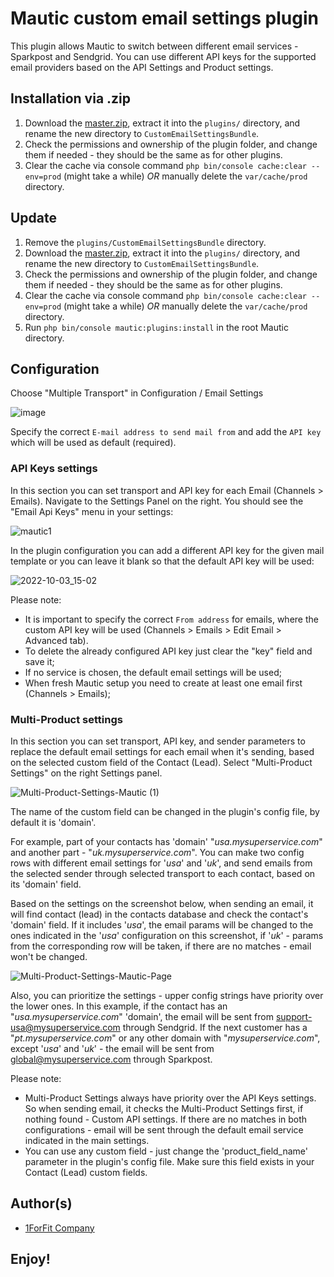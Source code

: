 # Mautic custom email settings plugin
This plugin allows Mautic to switch between different email services - Sparkpost and Sendgrid. You can use different API keys for the supported email providers based on the API Settings and Product settings.

## Installation via .zip
1. Download the [master.zip](https://github.com/1FF/mautic-custom-email-settings/archive/master.zip), extract it into the `plugins/` directory, and rename the new directory to `CustomEmailSettingsBundle`.
2. Check the permissions and ownership of the plugin folder, and change them if needed - they should be the same as for other plugins.
3. Clear the cache via console command `php bin/console cache:clear --env=prod` (might take a while) *OR* manually delete the `var/cache/prod` directory.

## Update
1. Remove the `plugins/CustomEmailSettingsBundle` directory.
2. Download the [master.zip](https://github.com/1FF/mautic-custom-email-settings/archive/master.zip), extract it into the `plugins/` directory, and rename the new directory to `CustomEmailSettingsBundle`.
3. Check the permissions and ownership of the plugin folder, and change them if needed - they should be the same as for other plugins.
4. Clear the cache via console command `php bin/console cache:clear --env=prod` (might take a while) *OR* manually delete the `var/cache/prod` directory.
5. Run `php bin/console mautic:plugins:install` in the root Mautic directory.

## Configuration
Choose "Multiple Transport" in Configuration / Email Settings

![image](https://user-images.githubusercontent.com/42058438/193573356-192a4d4b-4484-46a0-9244-6af6e2241ed8.png)

Specify the correct `E-mail address to send mail from` and add the `API key` which will be used as default (required).

### API Keys settings
In this section you can set transport and API key for each Email (Channels > Emails).
Navigate to the Settings Panel on the right. You should see the "Email Api Keys" menu in your settings:

  ![mautic1](https://user-images.githubusercontent.com/28507711/191930660-b6a1136c-e84a-41e2-b0d3-b2d5f22c9980.png)

In the plugin configuration you can add a different API key for the given mail template or you can leave it blank so that the default API key will be used:

  ![2022-10-03_15-02](https://user-images.githubusercontent.com/42058438/193572606-a41a9fa4-82cd-4dc5-9e7d-51e276012a64.png)

Please note:
* It is important to specify the correct `From address` for emails, where the custom API key will be used (Channels > Emails > Edit Email > Advanced tab).
* To delete the already configured API key just clear the "key" field and save it;
* If no service is chosen, the default email settings will be used;
* When fresh Mautic setup you need to create at least one email first (Channels > Emails);

### Multi-Product settings
In this section you can set transport, API key, and sender parameters to replace the default email settings for each email when it's sending, based on the selected custom field of the Contact (Lead).
Select "Multi-Product Settings" on the right Settings panel.

![Multi-Product-Settings-Mautic (1)](https://github.com/user-attachments/assets/0e26eeeb-c3cc-4882-9d1c-397902b48a0f)

The name of the custom field can be changed in the plugin's config file, by default it is 'domain'. 

For example, part of your contacts has 'domain' "_usa.mysuperservice.com_" and another part - "_uk.mysuperservice.com_". You can make two config rows with different email settings for '_usa_' and '_uk_', and send emails from the selected sender through selected transport to each contact, based on its 'domain' field. 

Based on the settings on the screenshot below, when sending an email, it will find contact (lead) in the contacts database and check the contact's 'domain' field. If it includes '_usa_', the email params will be changed to the ones indicated in the '_usa_' configuration on this screenshot, if '_uk_' - params from the corresponding row will be taken, if there are no matches - email won't be changed.

![Multi-Product-Settings-Mautic-Page](https://github.com/user-attachments/assets/0ac94d65-6be4-4247-a996-572ecaa69fcf)

Also, you can prioritize the settings - upper config strings have priority over the lower ones. In this example, if the contact has an "_usa.mysuperservice.com_" 'domain', the email will be sent from support-usa@mysuperservice.com through Sendgrid. If the next customer has a "_pt.mysuperservice.com_" or any other domain with "_mysuperservice.com_", except '_usa_' and '_uk_' - the email will be sent from global@mysuperservice.com through Sparkpost.

Please note:
* Multi-Product Settings always have priority over the API Keys settings. So when sending email, it checks the Multi-Product Settings first, if nothing found - Custom API settings. If there are no matches in both configurations - email will be sent through the default email service indicated in the main settings. 
* You can use any custom field - just change the 'product_field_name' parameter in the plugin's config file. Make sure this field exists in your Contact (Lead) custom fields.

## Author(s)

* [1ForFit Company](https://github.com/1FF)

## Enjoy!
